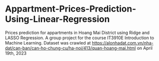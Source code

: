 # Appartment-Prices-Prediction-Using-Linear-Regression
Prices prediction for appartments in Hoang Mai District using Ridge and LASSO Regression. A group project for the course IT3910E Introduction to Machine Learning. 
Dataset was crawled at https://alonhadat.com.vn/nha-dat/can-ban/can-ho-chung-cu/ha-noi/413/quan-hoang-mai.html on April 19th, 2023
